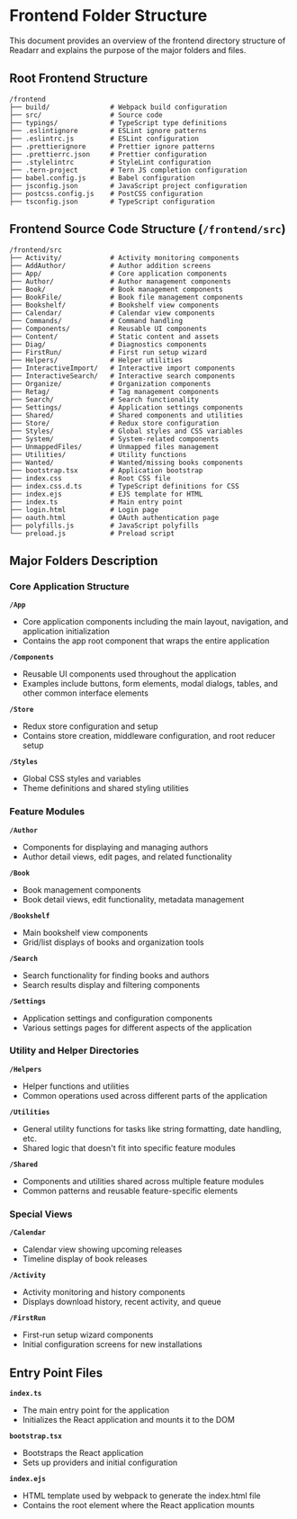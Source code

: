 # Frontend Folder Structure

This document provides an overview of the frontend directory structure of Readarr and explains the purpose of the major folders and files.

## Root Frontend Structure

```
/frontend
├── build/               # Webpack build configuration
├── src/                 # Source code
├── typings/             # TypeScript type definitions
├── .eslintignore        # ESLint ignore patterns
├── .eslintrc.js         # ESLint configuration
├── .prettierignore      # Prettier ignore patterns
├── .prettierrc.json     # Prettier configuration
├── .stylelintrc         # StyleLint configuration
├── .tern-project        # Tern JS completion configuration
├── babel.config.js      # Babel configuration
├── jsconfig.json        # JavaScript project configuration
├── postcss.config.js    # PostCSS configuration
├── tsconfig.json        # TypeScript configuration
```

## Frontend Source Code Structure (`/frontend/src`)

```
/frontend/src
├── Activity/            # Activity monitoring components
├── AddAuthor/           # Author addition screens
├── App/                 # Core application components
├── Author/              # Author management components
├── Book/                # Book management components
├── BookFile/            # Book file management components
├── Bookshelf/           # Bookshelf view components
├── Calendar/            # Calendar view components
├── Commands/            # Command handling
├── Components/          # Reusable UI components
├── Content/             # Static content and assets
├── Diag/                # Diagnostics components
├── FirstRun/            # First run setup wizard
├── Helpers/             # Helper utilities
├── InteractiveImport/   # Interactive import components
├── InteractiveSearch/   # Interactive search components
├── Organize/            # Organization components
├── Retag/               # Tag management components
├── Search/              # Search functionality
├── Settings/            # Application settings components
├── Shared/              # Shared components and utilities
├── Store/               # Redux store configuration
├── Styles/              # Global styles and CSS variables
├── System/              # System-related components
├── UnmappedFiles/       # Unmapped files management
├── Utilities/           # Utility functions
├── Wanted/              # Wanted/missing books components
├── bootstrap.tsx        # Application bootstrap
├── index.css            # Root CSS file
├── index.css.d.ts       # TypeScript definitions for CSS
├── index.ejs            # EJS template for HTML
├── index.ts             # Main entry point
├── login.html           # Login page
├── oauth.html           # OAuth authentication page
├── polyfills.js         # JavaScript polyfills
└── preload.js           # Preload script
```

## Major Folders Description

### Core Application Structure

**`/App`**
- Core application components including the main layout, navigation, and application initialization
- Contains the app root component that wraps the entire application

**`/Components`**
- Reusable UI components used throughout the application
- Examples include buttons, form elements, modal dialogs, tables, and other common interface elements

**`/Store`**
- Redux store configuration and setup
- Contains store creation, middleware configuration, and root reducer setup

**`/Styles`**
- Global CSS styles and variables
- Theme definitions and shared styling utilities

### Feature Modules

**`/Author`**
- Components for displaying and managing authors
- Author detail views, edit pages, and related functionality

**`/Book`**
- Book management components
- Book detail views, edit functionality, metadata management

**`/Bookshelf`**
- Main bookshelf view components
- Grid/list displays of books and organization tools

**`/Search`**
- Search functionality for finding books and authors
- Search results display and filtering components

**`/Settings`**
- Application settings and configuration components
- Various settings pages for different aspects of the application

### Utility and Helper Directories

**`/Helpers`**
- Helper functions and utilities
- Common operations used across different parts of the application

**`/Utilities`**
- General utility functions for tasks like string formatting, date handling, etc.
- Shared logic that doesn't fit into specific feature modules

**`/Shared`**
- Components and utilities shared across multiple feature modules
- Common patterns and reusable feature-specific elements

### Special Views

**`/Calendar`**
- Calendar view showing upcoming releases
- Timeline display of book releases

**`/Activity`**
- Activity monitoring and history components
- Displays download history, recent activity, and queue

**`/FirstRun`**
- First-run setup wizard components
- Initial configuration screens for new installations

## Entry Point Files

**`index.ts`**
- The main entry point for the application
- Initializes the React application and mounts it to the DOM

**`bootstrap.tsx`**
- Bootstraps the React application
- Sets up providers and initial configuration

**`index.ejs`**
- HTML template used by webpack to generate the index.html file
- Contains the root element where the React application mounts 